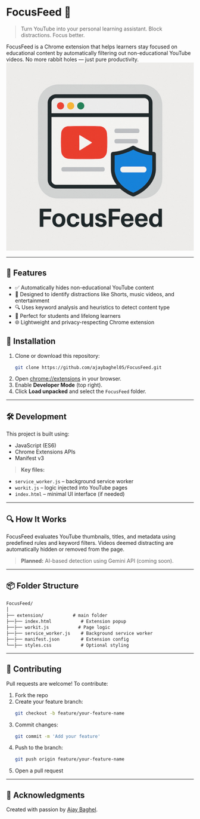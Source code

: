 # FocusFeed 🎯

> Turn YouTube into your personal learning assistant. Block distractions. Focus better.

FocusFeed is a Chrome extension that helps learners stay focused on educational content by automatically filtering out non-educational YouTube videos. No more rabbit holes — just pure productivity.
 ![CtrlTube Banner](Extension/icon.jpeg)

---

## 🚀 Features

- ✅ Automatically hides non-educational YouTube content  
- 🎯 Designed to identify distractions like Shorts, music videos, and entertainment  
- 🔍 Uses keyword analysis and heuristics to detect content type  
- 🧠 Perfect for students and lifelong learners  
- 🌐 Lightweight and privacy-respecting Chrome extension  


## 🧩 Installation

1. Clone or download this repository:
   ```bash
   git clone https://github.com/ajaybaghel05/FocusFeed.git
   ```
2. Open [chrome://extensions](chrome://extensions) in your browser.  
3. Enable **Developer Mode** (top right).  
4. Click **Load unpacked** and select the `FocusFeed` folder.  

---

## 🛠️ Development

This project is built using:

- JavaScript (ES6)
- Chrome Extensions APIs
- Manifest v3

> **Key files:**
- `service_worker.js` – background service worker
- `workit.js` – logic injected into YouTube pages
- `index.html` – minimal UI interface (if needed)

---

## 🔍 How It Works

FocusFeed evaluates YouTube thumbnails, titles, and metadata using predefined rules and keyword filters. Videos deemed distracting are automatically hidden or removed from the page.

> **Planned:** AI-based detection using Gemini API (coming soon).

---

## 📦 Folder Structure

```
FocusFeed/
│
├── extension/           # main folder
├──├── index.html           # Extension popup
├──├── workit.js           # Page logic
├──├── service_worker.js    # Background service worker
├──├── manifest.json        # Extension config
└──├── styles.css           # Optional styling
```
---

## 🤝 Contributing

Pull requests are welcome! To contribute:

1. Fork the repo  
2. Create your feature branch:  
   ```bash
   git checkout -b feature/your-feature-name
   ```
3. Commit changes:  
   ```bash
   git commit -m 'Add your feature'
   ```
4. Push to the branch:  
   ```bash
   git push origin feature/your-feature-name
   ```
5. Open a pull request  

---

## 🙌 Acknowledgments

Created with passion by [Ajay Baghel](https://github.com/ajaybaghel05).
